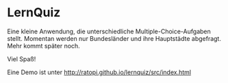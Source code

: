 # LernQuiz

Eine kleine Anwendung, die unterschiedliche Multiple-Choice-Aufgaben stellt.
Momentan werden nur Bundesländer und ihre Hauptstädte abgefragt.
Mehr kommt später noch.

Viel Spaß!

Eine Demo ist unter http://ratopi.github.io/lernquiz/src/index.html
